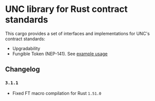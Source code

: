 # UNC library for Rust contract standards

This cargo provides a set of interfaces and implementations for UNC's contract standards:
 - Upgradability
 - Fungible Token (NEP-141). See [example usage](../examples/fungible-token)

## Changelog

### `3.1.1`
- Fixed FT macro compilation for Rust `1.51.0`
